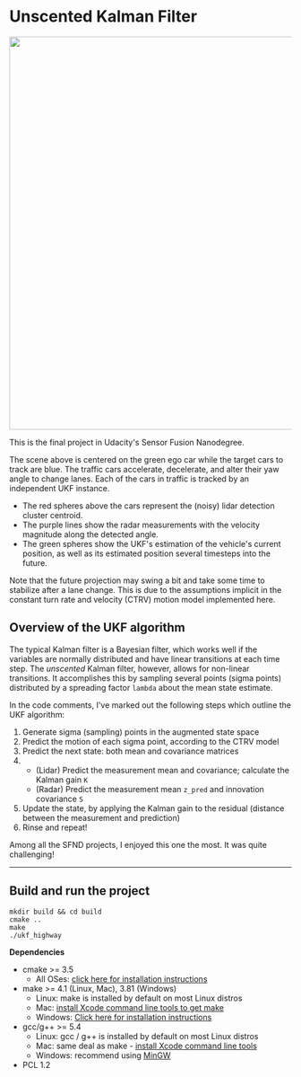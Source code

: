 # Unscented Kalman Filter

<p align="center"><img src="media/ukf_fast.gif" width=700 /></p>

This is the final project in Udacity's Sensor Fusion Nanodegree. 

The scene above is centered on the green ego car while the target cars to track are blue. The traffic cars accelerate, decelerate, and alter their yaw angle to change lanes. Each of the cars in traffic is tracked by an independent UKF instance.

- The red spheres above the cars represent the (noisy) lidar detection cluster centroid.
- The purple lines show the radar measurements with the velocity magnitude along the detected angle.
- The green spheres show the UKF's estimation of the vehicle's current position, as well as its estimated position several timesteps into the future.

Note that the future projection may swing a bit and take some time to stabilize after a lane change. This is due to the assumptions implicit in the constant turn rate and velocity (CTRV) motion model implemented here.

## Overview of the UKF algorithm
The typical Kalman filter is a Bayesian filter, which works well if the variables are normally distributed and have linear transitions at each time step. The _unscented_ Kalman filter, however, allows for non-linear transitions. It accomplishes this by sampling several points (sigma points) distributed by a spreading factor `lambda` about the mean state estimate.

In the code comments, I've marked out the following steps which outline the UKF algorithm:

1. Generate sigma (sampling) points in the augmented state space
2. Predict the motion of each sigma point, according to the CTRV model
3. Predict the next state: both mean and covariance matrices
4. - (Lidar) Predict the measurement mean and covariance; calculate the Kalman gain `K`
   - (Radar) Predict the measurement mean `z_pred` and innovation covariance `S`
5. Update the state, by applying the Kalman gain to the residual (distance between the measurement and prediction)
6. Rinse and repeat!

Among all the SFND projects, I enjoyed this one the most. It was quite challenging!

---
## Build and run the project
```
mkdir build && cd build
cmake ..
make
./ukf_highway
```

**Dependencies**
* cmake >= 3.5
  * All OSes: [click here for installation instructions](https://cmake.org/install/)
* make >= 4.1 (Linux, Mac), 3.81 (Windows)
  * Linux: make is installed by default on most Linux distros
  * Mac: [install Xcode command line tools to get make](https://developer.apple.com/xcode/features/)
  * Windows: [Click here for installation instructions](http://gnuwin32.sourceforge.net/packages/make.htm)
* gcc/g++ >= 5.4
  * Linux: gcc / g++ is installed by default on most Linux distros
  * Mac: same deal as make - [install Xcode command line tools](https://developer.apple.com/xcode/features/)
  * Windows: recommend using [MinGW](http://www.mingw.org/)
 * PCL 1.2

